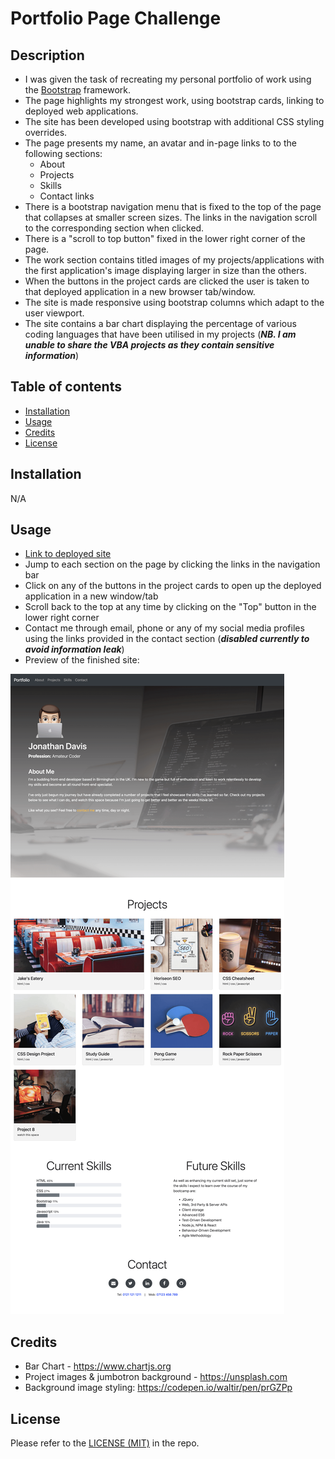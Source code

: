 # Portfolio Page Challenge

## Description
- I was given the task of recreating my personal portfolio of work using the [Bootstrap](https://www.getbootstrap.com) framework.
- The page highlights my strongest work, using bootstrap cards, linking to deployed web applications.
- The site has been developed using bootstrap with additional CSS styling overrides.
- The page presents my name, an avatar and in-page links to to the following sections:
  - About
  - Projects
  - Skills
  - Contact links
- There is a bootstrap navigation menu that is fixed to the top of the page that collapses at smaller screen sizes. The links in the navigation scroll to the corresponding section when clicked.
- There is a "scroll to top button" fixed in the lower right corner of the page.
- The work section contains titled images of my projects/applications with the first application's image displaying larger in size than the others.
- When the buttons in the project cards are clicked the user is taken to that deployed application in a new browser tab/window.
- The site is made responsive using bootstrap columns which adapt to the user viewport.
- The site contains a bar chart displaying the percentage of various coding languages that have been utilised in my projects (***NB. I am unable to share the VBA projects as they contain sensitive information***)

## Table of contents
- [Installation](#installation)
- [Usage](#usage)
- [Credits](#credits)
- [License](#license)

## Installation
N/A

## Usage
- [Link to deployed site](https://trunten.github.io/ubbc-portfolio-of-work/)
- Jump to each section on the page by clicking the links in the navigation bar
- Click on any of the buttons in the project cards to open up the deployed application in a new window/tab
- Scroll back to the top at any time by clicking on the "Top" button in the lower right corner
- Contact me through email, phone or any of my social media profiles using the links provided in the contact section (***disabled currently to avoid information leak***)
- Preview of the finished site:

[![Full page screenshot of site](./assets/images/full_page_screenshot.png)](https://trunten.github.io/ubbc-portfolio-of-work/)

## Credits
- Bar Chart - https://www.chartjs.org
- Project images & jumbotron background - https://unsplash.com
- Background image styling: https://codepen.io/waltir/pen/prGZPp


## License
Please refer to the [LICENSE (MIT)](LICENSE) in the repo.
